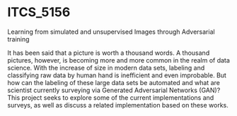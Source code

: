 # ITCS_5156
Learning from simulated and unsupervised Images through Adversarial training

It has been said that a picture is worth a thousand words. A thousand pictures, however, is
becoming more and more common in the realm of data science. With the increase of size in modern
data sets, labeling and classifying raw data by human hand is inefficient and even improbable.
But how can the labeling of these large data sets be automated and what are scientist currently
surveying via Generated Adversarial Networks (GAN)? This project seeks to explore some of the
current implementations and surveys, as well as discuss a related implementation based on these
works.
